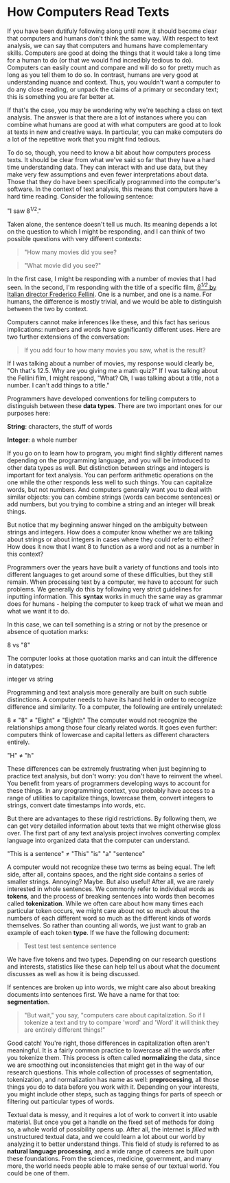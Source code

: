 # How Computers Read Texts

If you have been dutifuly following along until now, it should become clear that computers and humans don't think the same way.  With respect to text analysis, we can say that computers and humans have complementary skills. Computers are good at doing the things that it would take a long time for a human to do (or that we would find incredibly tedious to do). Computers can easily count and compare and will do so for pretty much as long as you tell them to do so. In contrast, humans are very good at understanding nuance and context. Thus, you wouldn't want a computer to do any close reading, or unpack the claims of a primary or secondary text; this is something you are far better at. 

If that's the case, you may be wondering why we're teaching a class on text analysis. The answer is that there are a lot of instances where you can combine what humans are good at with what computers are good at to look at texts in new and creative ways. In particular, you can make computers do a lot of the repetitive work that you might find tedious.

To do so, though, you need to know a bit about how computers process texts. It should be clear from what we've said so far that they have a hard time understanding data. They can interact with and use data, but they make very few assumptions and even fewer interpretations about data. Those that they do have been specifically programmed into the computer's software. In the context of text analysis, this means that computers have a hard time reading. Consider the following sentence:

"I saw 8<sup>1/2</sup>."

Taken alone, the sentence doesn't tell us much. Its meaning depends a lot on the question to which I might be responding, and I can think of two possible questions with very different contexts:

> "How many movies did you see?

> "What movie did you see?"

In the first case, I might be responding with a number of movies that I had seen. In the second, I'm responding with the title of a specific film, [*8<sup>1/2</sup>* by Italian director Frederico Fellini](https://en.wikipedia.org/wiki/8%C2%BD). One is a number, and one is a name. For humans, the difference is mostly trivial, and we would be able to distinguish between the two by context. 

Computers cannot make inferences like these, and this fact has serious implications: numbers and words have significantly different uses. Here are two further extensions of the conversation:

> If you add four to how many movies you saw, what is the result?

If I was talking about a number of movies, my response would clearly be, "Oh that's 12.5. Why are you giving me a math quiz?" If I was talking about the Fellini film, I might respond, "What? Oh, I was talking about a title, not a number. I can't add things to a title."

Programmers have developed conventions for telling computers to distinguish between these **data types**.  There are two important ones for our purposes here:

**String**: characters, the stuff of words

**Integer**: a whole number

If you go on to learn how to program, you might find slightly different names depending on the programming language, and you will be introduced to other data types as well. But distinction between strings and integers is important for text analysis. You can perform arithmetic operations on the one while the other responds less well to such things. You can capitalize words, but not numbers. And computers generally want you to deal with similar objects: you can combine strings (words can become sentences) or add numbers, but you trying to combine a string and an integer will break things.

But notice that my beginning answer hinged on the ambiguity between strings and integers. How does a computer know whether we are talking about strings or about integers in cases where they could refer to either? How does it now that I want 8 to function as a word and not as a number in this context?

Programmers over the years have built a variety of functions and tools into different languages to get around some of these difficulties, but they still remain. When processing text by a computer, we have to account for such problems. We generally do this by following very strict guidelines for inputting information. This **syntax** works in much the same way as grammar does for humans - helping the computer to keep track of what we mean and what we want it to do. 

In this case, we can tell something is a string or not by the presence or absence of quotation marks:

8 vs "8"

The computer looks at those quotation marks and can intuit the difference in datatypes: 

integer vs string

Programming and text analysis more generally are built on such subtle distinctions. A computer needs to have its hand held in order to recognize difference and similarity. To a computer, the following are entirely unrelated:

8 ≠ "8" ≠ "Eight" ≠ "Eighth"
The computer would not recognize the relationships among those four clearly related words. It goes even further: computers think of lowercase and capital letters as different characters entirely. 

"H" ≠ "h"

These differences can be extremely frustrating when just beginning to practice text analysis, but don't worry: you don't have to reinvent the wheel. You benefit from years of programmers developing ways to account for these things. In any programming context, you probably have access to a range of utilities to capitalize things, lowercase them, convert integers to strings, convert date timestamps into words, etc. 

But there are advantages to these rigid restrictions. By following them, we can get very detailed information about texts that we might otherwise gloss over. The first part of any text analysis project involves converting complex language into organized data that the computer can understand. 

"This is a sentence" ≠ "This" "is" "a" "sentence"

A computer would not recognize these two terms as being equal. The left side, after all, contains spaces, and the right side contains a series of smaller strings. Annoying? Maybe. But also useful! After all, we are rarely interested in whole sentences. We commonly refer to individual words as **tokens**, and the process of breaking sentences into words then becomes called **tokenization**. While we often care about how many times each particular token occurs, we might care about not so much about the numbers of each different word so much as the different kinds of words themselves. So rather than counting all words, we just want to grab an example of each token **type**. If we have the following document:

> Test test test sentence sentence

We have five tokens and two types. Depending on our research questions and interests, statistics like these can help tell us about what the document discusses as well as how it is being discussed.

If sentences are broken up into words, we might care also about breaking documents into sentences first. We have a name for that too: **segmentation**.

> "But wait," you say, "computers care about capitalization. So if I tokenize a text and try to compare 'word' and 'Word' it will think they are entirely different things!" 

Good catch! You're right, those differences in capitalization often aren't meaningful. It is a fairly common practice to lowercase all the words after you tokenize them. This process is often called **normalizing** the data, since we are smoothing out inconsistencies that might get in the way of our research questions. This whole collection of processes of segmentation, tokenization, and normalization has name as well: **preprocessing**, all those things you do to data before you work with it. Depending on your interests, you might include other steps, such as tagging things for parts of speech or filtering out particular types of words.

Textual data is messy, and it requires a lot of work to convert it into usable material. But once you get a handle on the fixed set of methods for doing so, a whole world of possibility opens up. After all, the internet is *filled* with unstructured textual data, and we could learn a lot about our world by analyzing it to better understand things. This field of study is referred to as **natural language processing**, and a wide range of careers are built upon these foundations. From the sciences, medicine, government, and many more, the world needs people able to make sense of our textual world. You could be one of them.
